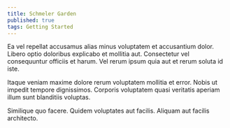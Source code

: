 ```yaml
---
title: Schmeler Garden
published: true
tags: Getting Started
---
```


Ea vel repellat accusamus alias minus voluptatem et accusantium dolor. Libero optio doloribus explicabo et mollitia aut. Consectetur vel consequuntur officiis et harum. Vel rerum ipsum quia aut et rerum soluta id iste.

Itaque veniam maxime dolore rerum voluptatem mollitia et error. Nobis ut impedit tempore dignissimos. Corporis voluptatem quasi veritatis aperiam illum sunt blanditiis voluptas.

Similique quo facere. Quidem voluptates aut facilis. Aliquam aut facilis architecto.